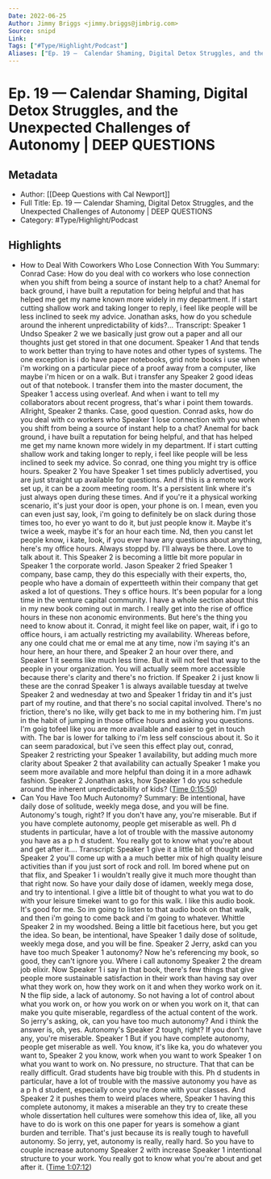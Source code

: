 ```yaml
---
Date: 2022-06-25
Author: Jimmy Briggs <jimmy.briggs@jimbrig.com>
Source: snipd
Link: 
Tags: ["#Type/Highlight/Podcast"]
Aliases: ["Ep. 19 —  Calendar Shaming, Digital Detox Struggles, and the Unexpected Challenges of Autonomy | DEEP QUESTIONS", "Ep. 19 —  Calendar Shaming, Digital Detox Struggles, and the Unexpected Challenges of Autonomy | DEEP QUESTIONS"]
---
```

# Ep. 19 —  Calendar Shaming, Digital Detox Struggles, and the Unexpected Challenges of Autonomy | DEEP QUESTIONS

## Metadata
- Author: [[Deep Questions with Cal Newport]]
- Full Title: Ep. 19 —  Calendar Shaming, Digital Detox Struggles, and the Unexpected Challenges of Autonomy | DEEP QUESTIONS
- Category: #Type/Highlight/Podcast

## Highlights
- How to Deal With Coworkers Who Lose Connection With You
  Summary:
  Conrad Case: How do you deal with co workers who lose connection when you shift from being a source of instant help to a chat? Anemal for back ground, i have built a reputation for being helpful and that has helped me get my name known more widely in my department. If i start cutting shallow work and taking longer to reply, i feel like people will be less inclined to seek my advice. Jonathan asks, how do you schedule around the inherent unpredictability of kids?...
  Transcript:
  Speaker 1
  Undso
  Speaker 2
  we we basically just grow out a paper and all our thoughts just get stored in that one document.
  Speaker 1
  And that tends to work better than trying to have notes and other types of systems. The one exception is i do have paper notebooks, grid note books i use when i'm working on a particular piece of a proof away from a computer, like maybe i'm hicen or on a walk. But i transfer any
  Speaker 2
  good ideas out of that notebook. I transfer them into the master document, the
  Speaker 1
  access using overleaf. And when i want to tell my collaborators about recent progress, that's whar i point them towards. Allright,
  Speaker 2
  thanks. Case, good question. Conrad asks, how do you deal with co workers who
  Speaker 1
  lose connection with you when you shift from being a source of instant help to a chat? Anemal for back ground, i have built a reputation for being helpful, and that has helped me get my name known more widely in my department. If i start cutting shallow work and taking longer to reply, i feel like people will be less inclined to seek my advice. So conrad, one thing you might try is office hours.
  Speaker 2
  You have
  Speaker 1
  set times publicly advertised, you are just straight up available for questions. And if this is a remote work set up, it can be a zoom meeting room. It's a persistent link where it's just always open during these times. And if you're it a physical working scenario, it's just your door is open, your phone is on. I mean, even you can even just say, look, i'm going to definitely be on slack during those times too, ho ever yo want to do it, but just people know it. Maybe it's twice a week, maybe it's for an hour each time. Nd, then you canst let people know, i kate, look, if you ever have any questions about anything, here's my office hours. Always stoppd by. I'll always be there. Love to talk about it. This
  Speaker 2
  is becoming a little bit more popular in
  Speaker 1
  the corporate world. Jason
  Speaker 2
  fried
  Speaker 1
  company, base camp, they do this especially with their experts, tho, people who have a domain of expertteeth within their company that get asked a lot of questions. They s office hours. It's been popular for a long time in the venture capital community. I have a whole section about this in my new book coming out in march. I really get into the rise of office hours in these non aconomic environments. But here's the thing you need to know about it. Conrad, it might feel like on paper, wait, if i go to office hours, i am actually restricting my availability. Whereas before, any one could chat me or emal me at any time, now i'm saying it's an hour here, an hour there, and
  Speaker 2
  an hour over there, and
  Speaker 1
  it seems like much less time. But it will not feel that way to the people in your organization. You will actually seem more accessible because there's clarity and there's no friction. If
  Speaker 2
  i just know li these are the conrad
  Speaker 1
  is always available tuesday at twelve
  Speaker 2
  and wednesday at two and
  Speaker 1
  friday tin and it's just part of my routine, and that there's no social capital involved. There's no friction, there's no like, willy get back to me in my bothering him. I'm just in the habit of jumping in those office hours and asking you questions. I'm goig tofeel like you are more available and easier to get in touch with. The bar is lower for talking to i'm less self conscious about it. So it can seem paradoxical, but i've seen this effect play out, conrad,
  Speaker 2
  restricting your
  Speaker 1
  availability, but adding much more clarity about
  Speaker 2
  that availability can actually
  Speaker 1
  make you seem more available and more helpful than doing it in a more adhawk fashion.
  Speaker 2
  Jonathan asks, how
  Speaker 1
  do you schedule around the inherent unpredictability of kids? ([Time 0:15:50](https://share.snipd.com/snip/a4befc6d-1d07-493b-9727-6b46ce06e749))
- Can You Have Too Much Autonomy?
  Summary:
  Be intentional, have daily dose of solitude, weekly mega dose, and you will be fine. Autonomy's tough, right? If you don't have any, you're miserable. But if you have complete autonomy, people get miserable as well. Ph d students in particular, have a lot of trouble with the massive autonomy you have as a p h d student. You really got to know what you're about and get after it....
  Transcript:
  Speaker 1
  give it a little bit of thought and
  Speaker 2
  you'll come up with a a much better mix of high quality leisure activities than if you just sort of rock and roll. Im bored whene put on that flix, and
  Speaker 1
  i wouldn't really give it much more thought than that right now. So have your daily dose of idamen, weekly mega dose, and try to intentional. I give a little bit of thought to what you wat to do with your leisure timekei want to go for this walk. I like this audio book. It's good for me. So im going to listen to that audio book on that walk, and then i'm going to come back and i'm going to whatever. Whittle
  Speaker 2
  in my woodshed. Being a little bit facetious here, but you get the idea. So bean, be intentional, have
  Speaker 1
  daily dose of solitude, weekly mega dose, and you will be fine.
  Speaker 2
  Jerry, askd can you have too much
  Speaker 1
  autonomy? Now he's referencing my book, so good, they can't ignore you. Where i call autonomy
  Speaker 2
  the dream job elixir. Now
  Speaker 1
  i say in that book, there's few things that give people more sustainable satisfaction in their work than having say over what they work on, how they work on it and when they worko work on it. N the flip side, a lack of autonomy. So not having a lot of control about what you work on, or how you work on or when you work on it, that can make you quite miserable, regardless of the actual content of the work. So jerry's asking, ok, can you have too much autonomy? And i think the answer is, oh, yes. Autonomy's
  Speaker 2
  tough, right? If you don't have any, you're miserable.
  Speaker 1
  But if you have complete autonomy, people get miserable as well. You know, it's like ka, you do whatever you want to,
  Speaker 2
  you know, work when you want to work
  Speaker 1
  on what you want to work on. No pressure, no structure. That that can be really difficult. Grad students have big trouble with this. Ph d students in particular, have a lot of trouble with the massive autonomy you have as a p h d student, especially once you're done with your classes. And
  Speaker 2
  it pushes them to weird places where,
  Speaker 1
  having this complete autonomy, it makes a miserable an they try to create these whole dissertation hell cultures were somehow this idea of, like, all you have to do is work on this one paper for years is somehow a giant burden and terrible. That's just because its is really tough to havefull autonomy. So jerry, yet, autonomy is really, really hard. So you have to couple increase autonomy
  Speaker 2
  with increase
  Speaker 1
  intentional structure to your work. You really got to know what you're about and get after it. ([Time 1:07:12](https://share.snipd.com/snip/5d023fd5-4665-4d10-9f24-13d5f5426efd))
